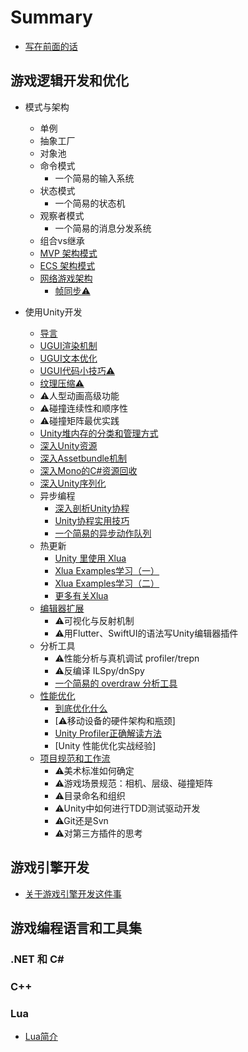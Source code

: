 # Summary

* [写在前面的话](README.md)


## 游戏逻辑开发和优化
* 模式与架构
  * 单例
  * 抽象工厂
  * 对象池
  * 命令模式
    * 一个简易的输入系统
  * 状态模式
    * 一个简易的状态机
  * 观察者模式
    * 一个简易的消息分发系统
  * 组合vs继承
  * [MVP 架构模式](GameLogic/Pattern/MVP.md)
  * [ECS 架构模式](GameLogic/Pattern/ECS.md)
  * [网络游戏架构](GameLogic/Network/README.md)
    * [帧同步⚠](GameLogic/Network/FrameLockStepSync.md)

* 使用Unity开发
  * [导言](GameLogic/Unity/README.md)
  * [UGUI渲染机制](GameLogic/Unity/UGUI/UGUIRenderSystem.md)
  * [UGUI文本优化](GameLogic/Unity/UGUI/UGUIOptimization_TextFont.md)
  * [UGUI代码小技巧⚠](GameLogic/Unity/UGUI/UGUITipsOnHowTo.md)
  * [纹理压缩⚠](GameLogic/Unity/UGUI/UGUIOptimization_TextureCompression.md)
  * ⚠人型动画高级功能
  * ⚠碰撞连续性和顺序性
  * ⚠碰撞矩阵最优实践
  * [Unity堆内存的分类和管理方式](GameLogic/Unity/Asset/README.md)
  * [深入Unity资源](GameLogic/Unity/Asset/DiveIntoUnityAsset.md)
  * [深入Assetbundle机制](GameLogic/Unity/Asset/DiveIntoAssetBundle.md)
  * [深入Mono的C\#资源回收](GameLogic/Unity/Asset/DiveIntoMonoCsharpGC.md)
  * [深入Unity序列化](GameLogic/Unity/Asset/DiveIntoUnitySerialization.md)
  * 异步编程
    * [深入剖析Unity协程](GameLogic/Unity/Coroutine/DiveIntoUnityCoroutine.md)
    * [Unity协程实用技巧](GameLogic/Unity/Coroutine/CodeHappilyWithUnityCoroutine.md)
    * [一个简易的异步动作队列](GameLogic/Unity/Coroutine/CreateUsefulActionSequence.md)
  * 热更新
    * [Unity 里使用 Xlua](Lua/Xlua/CodeHappierWithXlua.md)
    * [Xlua Examples学习（一）](Lua/Xlua/XluaExampleNotes.md)
    * [Xlua Examples学习（二）](Lua/Xlua/XluaExampleNotes02.md)
    * [更多有关Xlua](Lua/Xlua/XluaMoreInfo.md)
  * [编辑器扩展](GameLogic/Unity/EditorExtension/README.md)
    * ⚠可视化与反射机制
    * ⚠用Flutter、SwiftUI的语法写Unity编辑器插件
  * 分析工具
    * ⚠性能分析与真机调试 profiler/trepn
    * ⚠反编译 ILSpy/dnSpy
    * [一个简易的 overdraw 分析工具](GameLogic/Unity/PerformanceOptimizition/CreateUsefulOverdrawIndicator.md)
  * [性能优化](GameLogic/Unity/PerformanceOptimizition/README.md)
    * [到底优化什么](GameLogic/Unity/PerformanceOptimizition/WhatToOptimize.md)
    * [⚠移动设备的硬件架构和瓶颈]
    * [Unity Profiler正确解读方法](GameLogic/Unity/PerformanceOptimizition/HowToUseProfilerCorrectly.md)
    * [Unity 性能优化实战经验]
  * [项目规范和工作流](Specs/README.md)
    * ⚠美术标准如何确定
    * ⚠游戏场景规范：相机、层级、碰撞矩阵
    * ⚠目录命名和组织
    * ⚠Unity中如何进行TDD测试驱动开发
    * ⚠Git还是Svn
    * ⚠对第三方插件的思考


## 游戏引擎开发
* [关于游戏引擎开发这件事](GameEngine/AboutGameEngine.md)

## 游戏编程语言和工具集

### .NET 和 C#

### C++

### Lua
* [Lua简介](Lua/Lang/LuaNotes.md)
